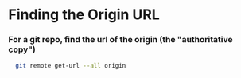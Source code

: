 # Finding the Origin URL 

### For a git repo, find the url of the origin (the "authoritative copy")

```bash
  git remote get-url --all origin
```

